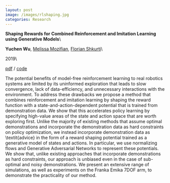 ```yaml
---
layout: post
image: /images/rlshaping.jpg
categories: Research
---
```

<!-- title -->
**Shaping Rewards for Combined Reinforcement and Imitation Learning using Generative Models**\
<!-- authors -->
**Yuchen Wu**, [Melissa Mozifian](https://mila.quebec/en/person/melissa-mozifian/), [Florian Shkurti](http://www.cs.toronto.edu/~florian/)\
<!-- venu, date -->
2019\
<!-- archive, code, slides -->
[pdf](http://www.cs.toronto.edu/~florian/rl_with_shaping/RLfD_via_Shaping.pdf) / [code](https://github.com/cheneyuwu/TD3fD-through-Shaping-using-Generative-Models)

<!-- abstract -->
The potential benefits of model-free reinforcement learning to real robotics systems are limited by its uninformed exploration that leads to slow convergence, lack of data-efficiency, and unnecessary interactions with the environment. To address these drawbacks we propose a method that combines reinforcement and imitation learning by shaping the reward function with a state-and-action-dependent potential that is trained from demonstration data. We show that this accelerates policy learning by specifying high-value areas of the state and action space that are worth exploring first. Unlike the majority of existing methods that assume optimal demonstrations and incorporate the demonstration data as hard constraints on policy optimization, we instead incorporate demonstration data as \textit{advice} in the form of a reward shaping potential trained as a generative model of states and actions. In particular, we use normalizing flows and Generative Adversarial Networks to represent these potentials. We show that, unlike existing approaches that incorporate demonstrations as hard constraints, our approach is unbiased even in the case of sub-optimal and noisy demonstrations. We present an extensive range of simulations, as well as experiments on the Franka Emika 7DOF arm, to demonstrate the practicality of our method.